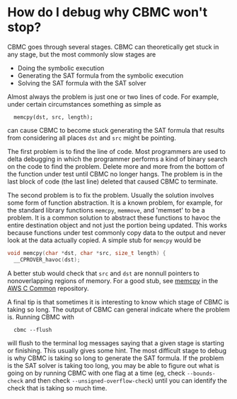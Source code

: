# How do I debug why CBMC won't stop?

CBMC goes through several stages.  CBMC can theoretically get stuck in any
stage, but the most commonly slow stages are
* Doing the symbolic execution
* Generating the SAT formula from the symbolic execution
* Solving the SAT formula with the SAT solver

Almost always the problem is just one or two lines of code.  For example,
under certain circumstances something as simple as
```
  memcpy(dst, src, length);
```
can cause CBMC to become stuck generating the SAT formula that results from
considering all places `dst` and `src` might be pointing.

The first problem is to find the line of code.  Most programmers are
used to delta debugging in which the programmer performs a kind of
binary search on the code to find the problem.  Delete more and more
from the bottom of the function under test until CBMC no longer hangs.
The problem is in the last block of code (the last line) deleted that
caused CBMC to terminate.

The second problem is to fix the problem.  Usually the solution involves
some form of function abstraction.  It is a known problem, for example,
for the standard library functions `memcpy`, `memmove`, and 'memset'
to be a problem.  It is a common solution to abstract these functions
to havoc the entire destination object and not just the portion being
updated.  This works because functions under test commonly copy data to
the output and never look at the data actually copied.  A simple stub
for `memcpy` would be
```C
void memcpy(char *dst, char *src, size_t length) {
  __CPROVER_havoc(dst);
```
A better stub would check that `src` and `dst` are nonnull pointers to
nonoverlapping regions of memory.  For a good stub, see [memcpy](https://github.com/awslabs/aws-c-common/blob/main/verification/cbmc/stubs/memcpy_override_havoc.c) in the [AWS C Common](https://github.com/awslabs/aws-c-common) repository.

A final tip is that sometimes it is interesting to know which stage
of CBMC is taking so long.  The
output of CBMC can general indicate where the problem is.  Running CBMC with
```
  cbmc --flush
```
will flush to the terminal log messages saying that a given stage
is starting or finishing.  This usually gives some hint.  The most
difficult stage to debug is why CBMC is taking so long to generate
the SAT formula.  If the problem is the SAT solver is taking too long,
you may be able to figure out what is going on by running CBMC with
one flag at a time (eg, check `--bounds-check` and then check
`--unsigned-overflow-check`) until you can identify the check that is
taking so much time.
